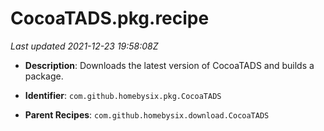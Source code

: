 # CocoaTADS.pkg.recipe

_Last updated 2021-12-23 19:58:08Z_

- **Description**: Downloads the latest version of CocoaTADS and builds a package.

- **Identifier**: `com.github.homebysix.pkg.CocoaTADS`

- **Parent Recipes**: `com.github.homebysix.download.CocoaTADS`